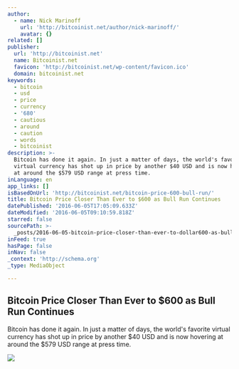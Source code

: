 ```yaml
---
author:
  - name: Nick Marinoff
    url: 'http://bitcoinist.net/author/nick-marinoff/'
    avatar: {}
related: []
publisher:
  url: 'http://bitcoinist.net'
  name: Bitcoinist.net
  favicon: 'http://bitcoinist.net/wp-content/favicon.ico'
  domain: bitcoinist.net
keywords:
  - bitcoin
  - usd
  - price
  - currency
  - '680'
  - cautious
  - around
  - caution
  - words
  - bitcoinist
description: >-
  Bitcoin has done it again. In just a matter of days, the world's favorite
  virtual currency has shot up in price by another $40 USD and is now hovering
  at around the $579 USD range at press time.
inLanguage: en
app_links: []
isBasedOnUrl: 'http://bitcoinist.net/bitcoin-price-600-bull-run/'
title: Bitcoin Price Closer Than Ever to $600 as Bull Run Continues
datePublished: '2016-06-05T17:05:09.633Z'
dateModified: '2016-06-05T09:10:59.818Z'
starred: false
sourcePath: >-
  _posts/2016-06-05-bitcoin-price-closer-than-ever-to-dollar600-as-bull-run-continues.md
inFeed: true
hasPage: false
inNav: false
_context: 'http://schema.org'
_type: MediaObject

---
```

<article style=""><h1>Bitcoin Price Closer Than Ever to $600 as Bull Run Continues</h1><p>Bitcoin has done it again. In just a matter of days, the world's favorite virtual currency has shot up in price by another $40 USD and is now hovering at around the $579 USD range at press time.</p><img src="http://bitcoinist.net/wp-content/uploads/2016/06/Bull-Market.jpg" /></article>
